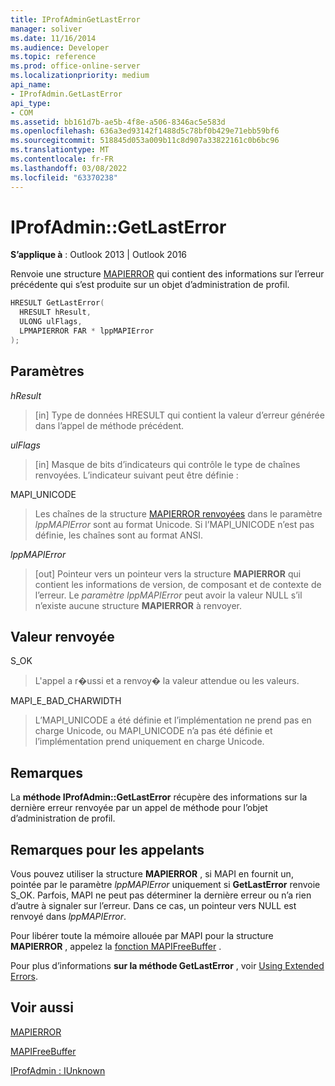 ```yaml
---
title: IProfAdminGetLastError
manager: soliver
ms.date: 11/16/2014
ms.audience: Developer
ms.topic: reference
ms.prod: office-online-server
ms.localizationpriority: medium
api_name:
- IProfAdmin.GetLastError
api_type:
- COM
ms.assetid: bb161d7b-ae5b-4f8e-a506-8346ac5e583d
ms.openlocfilehash: 636a3ed93142f1488d5c78bf0b429e71ebb59bf6
ms.sourcegitcommit: 518845d053a009b11c8d907a33822161c0b6bc96
ms.translationtype: MT
ms.contentlocale: fr-FR
ms.lasthandoff: 03/08/2022
ms.locfileid: "63370238"
---
```

# <a name="iprofadmingetlasterror"></a>IProfAdmin::GetLastError

  
  
**S’applique à** : Outlook 2013 | Outlook 2016 
  
Renvoie une structure [MAPIERROR](mapierror.md) qui contient des informations sur l’erreur précédente qui s’est produite sur un objet d’administration de profil. 
  
```cpp
HRESULT GetLastError(
  HRESULT hResult,
  ULONG ulFlags,
  LPMAPIERROR FAR * lppMAPIError
);
```

## <a name="parameters"></a>Paramètres

 _hResult_
  
> [in] Type de données HRESULT qui contient la valeur d’erreur générée dans l’appel de méthode précédent.
    
 _ulFlags_
  
> [in] Masque de bits d’indicateurs qui contrôle le type de chaînes renvoyées. L’indicateur suivant peut être définie :
    
MAPI_UNICODE 
  
> Les chaînes de la structure [MAPIERROR renvoyées](mapierror.md) dans le paramètre _lppMAPIError_ sont au format Unicode. Si l’MAPI_UNICODE n’est pas définie, les chaînes sont au format ANSI. 
    
 _lppMAPIError_
  
> [out] Pointeur vers un pointeur vers la structure **MAPIERROR** qui contient les informations de version, de composant et de contexte de l’erreur. Le  _paramètre lppMAPIError_ peut avoir la valeur NULL s’il n’existe aucune structure **MAPIERROR** à renvoyer. 
    
## <a name="return-value"></a>Valeur renvoyée

S_OK 
  
> L'appel a r�ussi et a renvoy� la valeur attendue ou les valeurs.
    
MAPI_E_BAD_CHARWIDTH 
  
> L’MAPI_UNICODE a été définie et l’implémentation ne prend pas en charge Unicode, ou MAPI_UNICODE n’a pas été définie et l’implémentation prend uniquement en charge Unicode.
    
## <a name="remarks"></a>Remarques

La **méthode IProfAdmin::GetLastError** récupère des informations sur la dernière erreur renvoyée par un appel de méthode pour l’objet d’administration de profil. 
  
## <a name="notes-to-callers"></a>Remarques pour les appelants

Vous pouvez utiliser la structure **MAPIERROR** , si MAPI en fournit un, pointée par le paramètre  _lppMAPIError_ uniquement si **GetLastError** renvoie S_OK. Parfois, MAPI ne peut pas déterminer la dernière erreur ou n’a rien d’autre à signaler sur l’erreur. Dans ce cas, un pointeur vers NULL est renvoyé dans  _lppMAPIError_. 
  
Pour libérer toute la mémoire allouée par MAPI pour la structure **MAPIERROR** , appelez la [fonction MAPIFreeBuffer](mapifreebuffer.md) . 
  
Pour plus d’informations **sur la méthode GetLastError** , voir [Using Extended Errors](mapi-extended-errors.md).
  
## <a name="see-also"></a>Voir aussi



[MAPIERROR](mapierror.md)
  
[MAPIFreeBuffer](mapifreebuffer.md)
  
[IProfAdmin : IUnknown](iprofadminiunknown.md)

